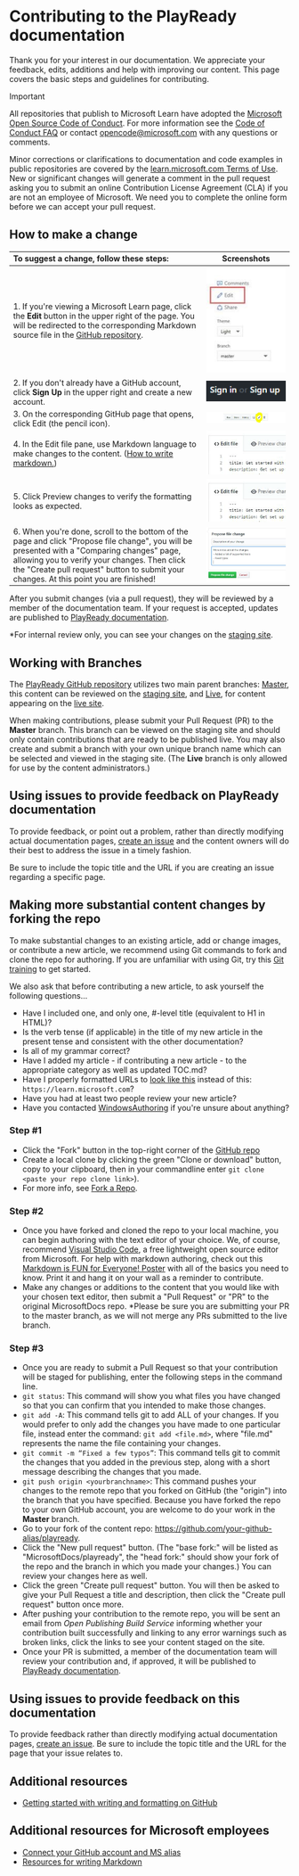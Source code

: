 # Contributing to the PlayReady documentation

Thank you for your interest in our documentation. We appreciate your feedback, edits, additions and help with improving our content. This page covers the basic steps and guidelines for contributing.

> [!IMPORTANT]
> All repositories that publish to Microsoft Learn have adopted the [Microsoft Open Source Code of Conduct](https://opensource.microsoft.com/codeofconduct/). For more information see the [Code of Conduct FAQ](https://opensource.microsoft.com/codeofconduct/faq/) or contact [opencode@microsoft.com](mailto:opencode@microsoft.com) with any questions or comments.<br> 
>
> Minor corrections or clarifications to documentation and code examples in public repositories are covered by the [learn.microsoft.com Terms of Use](https://learn.microsoft.com/legal/termsofuse). New or significant changes will generate a comment in the pull request asking you to submit an online Contribution License Agreement (CLA) if you are not an employee of Microsoft. We need you to complete the online form before we can accept your pull request.

## How to make a change

| To suggest a change, follow these steps: | Screenshots |
| :------------------- | :--------: |
| 1. If you're viewing a Microsoft Learn page, click the **Edit** button in the upper right of the page.  You will be redirected to the corresponding Markdown source file in the [GitHub repository](https://github.com/MicrosoftDocs/playready). | ![Edit Button](docs/images/edit_button.jpg) |
| 2. If you don't already have a GitHub account, click **Sign Up** in the upper right and create a new account. | ![Signup button](docs/images/signup-for-github-button.png)|
| 3. On the corresponding GitHub page that opens, click Edit (the pencil icon). | ![Pencil button](docs/images/pencil_button.jpg)|
| 4. In the Edit file pane, use Markdown language to make changes to the content. ([How to write markdown.](https://help.github.com/articles/basic-writing-and-formatting-syntax/))| ![Edit File](docs/images/edit-in-github.png)|
| 5. Click Preview changes to verify the formatting looks as expected. | ![Preview changes](docs/images/edit-in-github.png)|
| 6. When you're done, scroll to the bottom of the page and click "Propose file change", you will be presented with a "Comparing changes" page, allowing you to verify your changes. Then click the "Create pull request" button to submit your changes. At this point you are finished! | ![Propose a change](docs/images/propose.jpg)|

After you submit changes (via a pull request), they will be reviewed by a member of the documentation team. If your request is accepted, updates are published to [PlayReady documentation](https://learn.microsoft.com/playready).

*For internal review only, you can see your changes on the [staging site](https://review.learn.microsoft.com/collaborate/?branch=main).

## Working with Branches

The [PlayReady GitHub repository](https://github.com/MicrosoftDocs/playready) utilizes two main parent branches: [Master](https://github.com/MicrosoftDocs/playready/tree/master), this content can be reviewed on the [staging site](https://review.learn.microsoft.com/windows/playready), and [Live](https://github.com/MicrosoftDocs/MicrosoftCollaboratePortal/tree/live), for content appearing on the [live site](https://learn.microsoft.com/windows/playready). 

When making contributions, please submit your Pull Request (PR) to the **Master** branch. This branch can be viewed on the staging site and should only contain contributions that are ready to be published live. You may also create and submit a branch with your own unique branch name which can be selected and viewed in the staging site. (The **Live** branch is only allowed for use by the content administrators.)

## Using issues to provide feedback on PlayReady documentation

To provide feedback, or point out a problem, rather than directly modifying actual documentation pages, [create an issue](https://github.com/MicrosoftDocs/playready/issues) and the content owners will do their best to address the issue in a timely fashion.

Be sure to include the topic title and the URL if you are creating an issue regarding a specific page.


## Making more substantial content changes by forking the repo

To make substantial changes to an existing article, add or change images, or contribute a new article, we recommend using Git commands to fork and clone the repo for authoring. If you are unfamiliar with using Git, try this [Git training](https://try.github.io/) to get started.

We also ask that before contributing a new article, to ask yourself the following questions...

* Have I included one, and only one, #-level title (equivalent to H1 in HTML)? 
* Is the verb tense (if applicable) in the title of my new article in the present tense and consistent with the other documentation?
* Is all of my grammar correct?
* Have I added my article - if contributing a new article - to the appropriate category as well as updated TOC.md?
* Have I properly formatted URLs to [look like this](https://learn.microsoft.com) instead of this: `https://learn.microsoft.com`?
* Have you had at least two people review your new article?
* Have you contacted [WindowsAuthoring](mailto:windowsauthoring@microsoft.com) if you're unsure about anything?

### Step #1
- Click the "Fork" button in the top-right corner of the [GitHub repo](https://github.com/MicrosoftDocs/playready)
- Create a local clone by clicking the green "Clone or download" button, copy to your clipboard, then in your commandline enter `git clone <paste your repo clone link>`).
- For more info, see [Fork a Repo](https://help.github.com/articles/fork-a-repo/). 

### Step #2
- Once you have forked and cloned the repo to your local machine, you can begin authoring with the text editor of your choice.  We, of course, recommend [Visual Studio Code](https://code.visualstudio.com/), a free lightweight open source editor from Microsoft. For help with markdown authoring, check out this [Markdown is FUN for Everyone! Poster](docs/images/HowToWriteMarkdownPoster.pdf) with all of the basics you need to know. Print it and hang it on your wall as a reminder to contribute.
- Make any changes or additions to the content that you would like with your chosen text editor, then submit a "Pull Request" or "PR" to the original MicrosoftDocs repo. *Please be sure you are submitting your PR to the master branch, as we will not merge any PRs submitted to the live branch.
 
### Step #3 
- Once you are ready to submit a Pull Request so that your contribution will be staged for publishing, enter the following steps in the command line.
- `git status`: This command will show you what files you have changed so that you can confirm that you intended to make those changes. 
- `git add -A`: This command tells git to add ALL of your changes. If you would prefer to only add the changes you have made to one particular file, instead enter the command: `git add <file.md>`, where "file.md" represents the name the file containing your changes.
- `git commit -m “Fixed a few typos”`: This command tells git to commit the changes that you added in the previous step, along with a short message describing the changes that you made.
- `git push origin <yourbranchname>`: This command pushes your changes to the remote repo that you forked on GitHub (the "origin") into the branch that you have specified. Because you have forked the repo to your own GitHub account, you are welcome to do your work in the **Master** branch. 
- Go to your fork of the content repo: https://github.com/your-github-alias/playready.
- Click the "New pull request" button. (The "base fork:" will be listed as "MicrosoftDocs/playready", the "head fork:" should show your fork of the repo and the branch in which you made your changes.) You can review your changes here as well. 
- Click the green "Create pull request" button. You will then be asked to give your Pull Request a title and description, then click the "Create pull request" button once more.
- After pushing your contribution to the remote repo, you will be sent an email from *Open Publishing Build Service* informing whether your contribution built successfully and linking to any error warnings such as broken links, click the links to see your content staged on the site.
- Once your PR is submitted, a member of the documentation team will review your contribution and, if approved, it will be published to [PlayReady documentation](https://learn.microsoft.com/playready).

## Using issues to provide feedback on this documentation

To provide feedback rather than directly modifying actual documentation pages, [create an issue](https://github.com/MicrosoftDocs/playready/issues). Be sure to include the topic title and the URL for the page that your issue relates to.

## Additional resources
- [Getting started with writing and formatting on GitHub](https://help.github.com/articles/getting-started-with-writing-and-formatting-on-github/)

## Additional resources for Microsoft employees
- [Connect your GitHub account and MS alias](https://review.learn.microsoft.com/windows-authoring-guide/github-account#2-connect-your-github-account-and-ms-alias-on-the-microsoft-open-source-portal)
- [Resources for writing Markdown](https://review.learn.microsoft.com/windows-authoring-guide/writing-guidance/writing-markdown)
